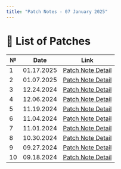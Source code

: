 ```yaml
---
title: "Patch Notes - 07 January 2025"
---
```


# 📝 List of Patches

| №  | Date       | Link                                       |
|----|------------|--------------------------------------------|
|1   | 01.17.2025 | [Patch Note Detail](patchnotes01172025.md) |
| 2  | 01.07.2025 | [Patch Note Detail](patches01072025.md)    |
| 3  | 12.24.2024 | [Patch Note Detail](patches12242024.md)    |
| 4  | 12.06.2024 | [Patch Note Detail](patches12062024.md)    |
| 5  | 11.19.2024 | [Patch Note Detail](patchnotes11192024.md) |
| 6  | 11.04.2024 | [Patch Note Detail](patches11042024.md)    |
| 7  | 11.01.2024 | [Patch Note Detail](patches11012024.md)    |
| 8  | 10.30.2024 | [Patch Note Detail](patches10302024.md)    |
| 9  | 09.27.2024 | [Patch Note Detail](patches09262024.md)    |
| 10 | 09.18.2024 | [Patch Note Detail](patches09182024.md)    |
